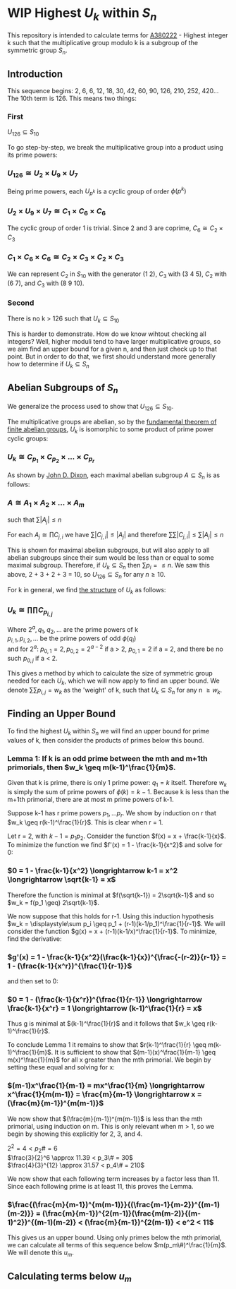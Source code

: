 # WIP Highest $` U_k `$ within $` S_n `$
This repository is intended to calculate terms for [A380222](https://oeis.org/A380222) - Highest integer k such that the multiplicative group modulo k is a subgroup of the symmetric group $`S_n`$.  

## Introduction
This sequence begins: 2, 6, 6, 12, 18, 30, 42, 60, 90, 126, 210, 252, 420... The 10th term is 126. This means two things:  
### First 
$` U_{126} \subseteq S_{10} `$  
  
To go step-by-step, we break the multiplicative group into a product using its prime powers:  
### $` U_{126} \cong U_2 \times U_9 \times U_7 `$  
Being prime powers, each $`U_{p^k}`$ is a cyclic group of order $`\phi(p^k)`$  
### $`U_2 \times U_9 \times U_7 \cong C_1 \times C_6 \times C_6 `$  
The cyclic group of order 1 is trivial. Since 2 and 3 are coprime, $`C_6 \cong C_2  \times C_3 `$  
### $`C_1 \times C_6 \times C_6 \cong C_2 \times C_3 \times C_2 \times C_3  `$  
We can represent $`C_2`$ in $`S_{10}`$ with the generator (1 2), $`C_3`$ with (3 4 5), $`C_2`$ with (6 7), and $`C_3`$ with (8 9 10).  

### Second
There is no k > 126 such that $` U_k \subseteq S_{10} `$    
  
This is harder to demonstrate. How do we know wihtout checking all integers? Well, higher moduli tend to have larger multiplicative groups, so we aim find an upper bound for a given n, and then just check up to that point. But in order to do that, we first should understand more generally how to determine if $` U_k \subseteq S_n `$  

## Abelian Subgroups of $` S_n `$

We generalize the process used to show that $` U_{126} \subseteq S_{10} `$.

The multiplicative groups are abelian, so by the [fundamental theorem of finite abelian groups](https://en.wikipedia.org/wiki/Abelian_group#Classification), $`U_k`$ is isomorphic to some product of prime power cyclic groups:  
### $`U_k \cong C_{p_1} \times C_{p_2} \times ... \times C_{p_r}`$  

As shown by [John D. Dixon](https://www.cambridge.org/core/services/aop-cambridge-core/content/view/3DB42029FAAF5CF128361D73E6E211CD/S0008414X00053360a.pdf/maximal-abelian-subgroups-of-the-symmetric-groups.pdf), each maximal abelian subgroup $`A \subseteq S_n`$ is as follows:  
### $`A \cong A_1 \times A_2 \times ... \times A_m `$
such that $`\displaystyle\sum |A_j| \leq n`$  

For each $`A_j \cong \displaystyle\prod C_{j,i}`$ we have $`\displaystyle\sum |C_{j,i}| \leq |A_j|`$ and therefore $`\displaystyle\sum\sum |C_{j,i}| \leq \displaystyle\sum |A_j| \leq n`$  

This is shown for maximal abelian subgroups, but will also apply to all abelian subgroups since their sum would be less than or equal to some maximal subgroup. Therefore, if $` U_k \subseteq S_n `$ then
$`\displaystyle\sum p_i = \leq n`$. We saw this above, 2 + 3 + 2 + 3 = 10, so $` U_{126} \subseteq S_n `$ for any $`n \geq 10.`$

For k in general, we find [the structure](https://en.wikipedia.org/wiki/Multiplicative_group_of_integers_modulo_n#Structure) of $`U_k`$ as follows:  
### $`U_k \cong \displaystyle\prod\prod C_{p_{i,j}}`$ 
Where $`2^a, q_1, q_2, ...`$ are the prime powers of k  
  $`p_{i,1}, p_{i,2}, ... `$ be the prime powers of odd $`\phi(q_i)`$  
  and for $`2^a`$: $`p_{0,1} = 2, p_{0,2} = 2^{a-2}`$ if a > 2, $`p_{0,1} = 2`$ if a = 2, and there be no such $`p_{0,j}`$ if a < 2.  

This gives a method by which to calculate the size of symmetric group needed for each $`U_k`$, which we will now apply to find an upper bound. We denote $`\displaystyle\sum\sum p_{i,j} = w_k`$ as the 
'weight' of k, such that $`U_k \subseteq S_n `$ for any n $`\geq w_k`$.

## Finding an Upper Bound

To find the highest $` U_k `$ within $` S_n `$ we will find an upper bound for prime values of k, then consider the products of primes below this bound.

### Lemma 1: If k is an odd prime between the mth and m+1th primorials, then $`w_k \geq m(k-1)^\frac{1}{m}`$.  

Given that k is prime, there is only 1 prime power: $`q_1 = k`$ itself. Therefore $`w_k`$ is simply the sum of prime powers of $`\phi(k) = k-1`$. Because k is less than the m+1th primorial, there are at most m prime powers of k-1.

Suppose k-1 has r prime powers $`p_1, ... p_r`$. We show by induction on r that $`w_k \geq r(k-1)^\frac{1}{r}`$. This is clear when r = 1. 

Let r = 2, with $`k-1 = p_1p_2`$. Consider the function $`f(x) = x + \frac{k-1}{x}`$. To minimize the function we find $`f'(x) = 1 - \frac{k-1}{x^2}`$ and solve for 0:  
### $`0 = 1 - \frac{k-1}{x^2}   \longrightarrow   k-1 = x^2   \longrightarrow   \sqrt{k-1} = x`$
Therefore the function is minimal at $`f(\sqrt{k-1}) = 2\sqrt{k-1}`$ and so $`w_k = f(p_1 \geq) 2\sqrt{k-1}`$.  

We now suppose that this holds for r-1. Using this induction hypothesis $`w_k = \displaystyle\sum p_i \geq p_1 + (r-1)(k-1/p_1)^\frac{1}{r-1}`$. We will consider the function $`g(x) = x + (r-1)(k-1/x)^\frac{1}{r-1}`$. To minimize, find the derivative:  
### $`g'(x) = 1 - \frac{k-1}{x^2}(\frac{k-1}{x})^{\frac{-(r-2)}{r-1}} = 1 - (\frac{k-1}{x^r})^{\frac{1}{r-1}}`$  
and then set to 0:  
### $`0 = 1 - (\frac{k-1}{x^r})^{\frac{1}{r-1}}   \longrightarrow   \frac{k-1}{x^r} = 1   \longrightarrow   (k-1)^\frac{1}{r} = x`$  
Thus g is minimal at $`(k-1)^\frac{1}{r}`$ and it follows that $`w_k \geq r(k-1)^\frac{1}{r}`$.  

To conclude Lemma 1 it remains to show that $`r(k-1)^\frac{1}{r} \geq m(k-1)^\frac{1}{m}`$. It is sufficient to show that $`(m-1)(x)^\frac{1}{m-1} \geq m(x)^\frac{1}{m}`$ for all x greater than the mth primorial. We begin by setting these equal and solving for x:  
### $`(m-1)x^\frac{1}{m-1} = mx^\frac{1}{m} \longrightarrow x^\frac{1}{m(m-1)} = \frac{m}{m-1} \longrightarrow x = (\frac{m}{m-1})^{m(m-1)}`$   
We now show that $`(\frac{m}{m-1})^{m(m-1)}`$ is less than the mth primorial, using induction on m. This is only relevant when m > 1, so we begin by showing this explicitly for 2, 3, and 4.  
  
$`2^2 = 4 < p_2\# = 6`$  
$`\frac{3}{2}^6 \approx 11.39 < p_3\# = 30`$  
$`\frac{4}{3}^{12} \approx 31.57 < p_4\# = 210`$  
  
We now show that each following term increases by a factor less than 11. Since each following prime is at least 11, this proves the Lemma.
### $`\frac{(\frac{m}{m-1})^{m(m-1)}}{(\frac{m-1}{m-2})^{(m-1)(m-2)}} = (\frac{m}{m-1})^{2(m-1)}(\frac{m(m-2)}{(m-1)^2})^{(m-1)(m-2)} < (\frac{m}{m-1})^{2(m-1)} < e^2 < 11`$

This gives us an upper bound. Using only primes below the mth primorial, we can calculate all terms of this sequence below $`m(p_m\#)^\frac{1}{m}`$. We will denote this $`u_m`$.

## Calculating terms below $`u_m`$




